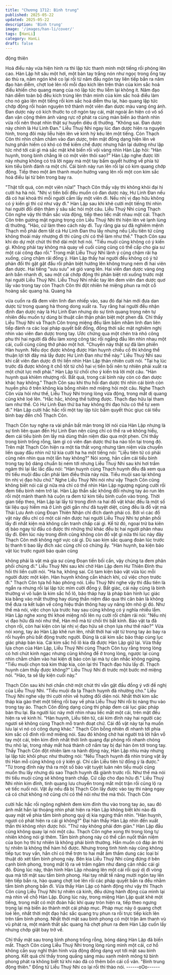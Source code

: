 ```yaml
---
title: "Chương 1712: Bình trung"
published: 2025-05-22
updated: 2025-05-22
description: 'Bình trung'
image: '/images/han-li/cover/'
tags: [HanLi]
category: HanLi
draft: false
---
```


động thiên

Hoả điểu này vừa hiện hình ra thì lập tức thanh minh một tiếng rồi
phóng lên cao. Hàn Lập hít sâu một hơi, một bàn tay trắng nón
như ngọc trong ống tay áo thù ra, năm ngón khẽ co lại rồi từ năm
đầu ngón tay liên tiếp bắn ra năm đạo hàn diễm, chợt loé lên rồi
mỗi đạo kích lên trên thân của kim sắc hoả điểu khiến cho quang
mang của nó lập tức thu liễm lại không ít.
Năm đạo hàn diễm toàn bộ đều kích trúng lên thân mình của kim
sắc hoả điểu làm cho nó gào lên một tiếng rồi kim sắc hoả diễm
thu lại, hào quang lập tức chớp động rồi hoàn nguyên trở thành
một viên đan dược màu vang óng ánh. Đan dược này có kích
thước to cỡ ngón tay cái, mặt ngoài ẩn hiện có vô số đan văn
cộng thêm ánh vàng rực rỡ phát ra cùng màn biến ảo thành nhìn
vừa rồi nên thoạt nhìn thật sự huyền diệu dị thường.
"Không sai. Đan dược này chính là Hư Linh Đan."
Liễu Thuý Nhi ngay lúc đan dược hiện ra nguyên hình, trong đôi
mày liễu hiện lên vẻ kinh hỷ kêu lên một tiếng. Còn Thạch Côn thì
nhìn chằm chằm vào đan dược, trên mặt đồng dạng hiện lên vẻ
hưng phấn hiếm có khó có thể kiềm chế được nhưng hắn lại
dường như lập tức nhớ tới cái gì mà sắc mặt khẽ biến rồi vội
vàng nhìn Hàn Lập hỏi:
"Hàn huynh, trong bình chẳng lẽ có một viên thôi sao?"
Hàn Lập nghe được lời này nhưng không có trả lời ngay mà một
tay bấm quyết hướng về phía tử kim tiểu bình đánh ra một chỉ.
Cái bình này run lên rồi lại có kim quang chớp động. Tiếp theo
một âm thanh muộn hưởng vang lên rồi một con kim sắc hoả điểu
lại từ bên trong bay ra.

"Thật tốt quá, còn một viên nữa!"
Thạch Côn thấy vậy thì không khỏi đại hỉ cười ha hà nói.
"Nhị vị tiền bối đều muốn có đan dược này, Hư Linh Đan nếu đã
có hai khoả thì mỗi người cầm lấy một viên đi. Nếu nhị vị đạo hữu
không có ý kiến gì thì cứ như vậy đi."
Hàn Lập sau khi khẽ cười một tiếng thì nhìn hai người đối diện
thâm ý sâu sắc hỏi một câu.
Liễu Thuý Nhi cùng Thạch Côn nghe vậy thì thần sắc vừa động,
tiếp theo liếc mắt nhau một cái. Thạch Côn trên gương mặt
ngưng trọng còn Liễu Thuý Nhi thì hiện lên vẻ lạnh lùng dị
thường.
"Hảo, cứ làm theo cách này đi. Tuy rằng gia sư đã nghiêm mệnh
Thạch mỗ phải đem tất cả Hư Linh Đan thu lấy nhưng nếu Liễu
tiên tử cũng không thoải máy nhượng đi thì cũng chỉ có thể làm
như thế."
Thạch Côn sau khi do dự một chút thì thở dài một hơi nói.
"Tiểu muội cũng không có ý kiến gì. Không phải tay không mà
quay về cuối cùng cũng có thể cấp cho gia sư một cái công đạo
rồi."
Trong mắt Liễu Thuý Nhi lãnh ý cũng chậm rãi hạ xuống, cũng
chậm rãi đồng ý.
Hàn Lập thấy hai người đều không có ý tứ phản đối thì gật gật
đầu rồi phân biệt hướng lên không trung ném đi hai viên đan
dược.
Hai tiếng "sưu sưu" xé gió vang lên. Hai viên đan dược vàng óng
ánh bắn nhanh đi, sau một cái chớp động thì phân biệt rơi xuống
trước mặt hai người Liễu Thuý Nhi. Liễu Thuý Nhi nhấc tay lên
đem viên đan dược quơ lấy vào trong tay còn Thạch Côn thì đột
nhiên hé miệng phun ra một cỗ hoàng sắc quang hà. Quang hà

vừa cuốn ra đã đem viên linh đan nhiếp vào, sau đó đại hán mới
đưa dan dược từ trong quang hà thong dong xuất ra.
Tuy rằng hai người đều nhận định đan dược này là Hư Linh Đan
nhưng do sự tình quang trọng nên tự nhiên đều muốn tự dùng bí
thuật cẩn thận phân biệt một phen đã.
Chỉ thấy Liễu Thuý Nhi và Thạch Côn trong miệng đều lầm bầm
nhằm linh đan liên tiếp đánh ra các loại pháp quyết bất đồng,
đồng thời sắc mặt nghiêm nghị nhìn vào viên đan dược trong tay.
Ước chừng qua một chén trà nhỏ công phu thì hai người đã đều
làm xong công tác rồi ngẩng đầu lên nhìn nhau một cái, cuối cùng
cũng thở phào một hơi.
"Chuyến này thật sự đã làm phiền Hàn huynh. Nếu dọc được
không được Hàn huynh chiếu cố thì không thể thuận lợi tới đây
mà lấy được Hư Linh Đan như thế này."
Liễu Thuý Nhi sau khi cất viên đan dược đi thì liền nhìn Hàn Lập
thản nhiên cười nói.
"Tại hạ lúc trước đã được không ít chỗ tốt từ chỗ hai vị tiền bối
nên tự nhiên phải xuất ra một chút lực mới phải."
Hàn Lập từ chối cho ý kiến trả lời một câu.
"Hàn huynh quá khiêm nhượng rồi. Bất quá, trong cái bình này
còn có đan dược khác hay không."
Thạch Côn sau khi thu hồi đan dược thì nhìn cái bình còn huyền
phù ở trên không kia bỗng nhiên mở miệng hỏi một câu. Nghe
Thạch Côn vừa hỏi như thế, Liễu Thuý Nhi trong lòng vừa động,
trong mắt dị quang cũng khẽ loé lên.
"Hắc hắc, không thể tưởng được. Thạch đạo hữu lại tham lam
như thế. Có Hư Linh Đan thứ ba hay không thì đạo hữu có thể tự
xem đi."
Hàn Lập cười hắc hắc rồi một tay lập tức bấm quyết thúc giục cái
tiểu bình bay đến chỗ Thạch Côn.

Thạch Côn tuy nghe ra vài phần bất mãn trong lời nói của Hàn
Lập nhưng là sự tình liên quan đến Hư Linh Đan nên cũng chỉ có
thể ra vẻ không hiểu, đem cái tiểu bình ôm lấy mà dùng thần niệm
đảo qua một phen. Chỉ thấy trong bình trống rỗng, làm gì có viên
đan dược thứ ba nào tồn tại trong đó.
Trên mặt Thạch Côn hiện ra một tia thất vọng nhưng tâm niệm
vừa chuyển liền quay đầu nhìn nữ tử kia cười ha ha một tiếng nói:
"Liễu tiên tử có phải cũng nên nhìn qua một lần hay không?"
Nói xong, hắn cầm cái tiểu bình trong tay bộ dáng chuẩn bị ném
tới nhưng Liễu Thuý Nhi sau khi hơi trầm ngâm thì lại lắc lắc đầu
nói:
"Hàn huynh cùng Thạch huynh đều đã xem qua thì tiểu muội đâu
cần phải làm điều thừa này nữa. Tiểu muội sao lại không tin nhị vị
đạo hữu chứ."
Nghe Liễu Thuý Nhi nói như vậy Thạch Côn cũng không biết nói
cái gì nữa mà chỉ có thể nhìn Hàn Lập ngượng ngùng cười rồi
đem tiểu bình ném trở lại. Hàn Lập thần sắc không đổi nhưng tay
áo run lên rồi một mảnh thanh hà cuộn ra đem tử kim tiểu bình
cuốn vào trong.
Thời gian tiếp theo, Hàn Lập lại lấy từ trong đỉnh ra hai đồ vật
khác đều là một số tài liệu quý hiếm mà ở Linh giới gần như đã
tuyệt diệt, cũng đều là đồ vật mà Thải Lưu Anh cùng Đoạn Thiên
Nhận chỉ đích danh phải có. Bởi vì các đồ vật này đều chỉ có một
cái nên được hai người Liễu Thuý Nhi tự phân phối lấy đi nhất
kiện mà không cần tranh chấp cái gì.
Kể từ đó, ngoại trừ ba kiên dị bảo ngay từ đầu có được thì những
thứ khác đều bị hai người phân nhau lấy đi. Đến lúc này trong
đỉnh cũng không còn đồ vật gì nữa thì lúc này đây Thạch Côn mới
không ngờ vực cái gì. Dù sao kim sắc quang đoàn lúc trước bị
thanh ti bao lấy đích xác cũng chỉ có chừng ấy.
"Hàn huynh, ba kiện bảo vật lúc trước ngươi bảo quản cũng

không phải là vật mà gia sư cùng Đoạn tiền bối cần, vậy chúng ta
đem phân phối chúng đi."
Liễu Thuý Nhi sau khi chờ Hàn Lập đem Hư Thiên Đỉnh thu hồi thì
liền cười nói.
"Ha ha, không sai. Có tam kiện bảo vật vừa lúc mỗi người được
một kiện. Hàn huynh không cần khách khí, cứ việc chọn trước đi."
Thạch Côn tựa hồ hào phóng nói. Liễu Thuý Nhi nghe vậy thì đầu
tiên là ngẩn ra nhưng rồi lại lập tức mỉm cười đồng ý.
Bất giác, cái này cũng là bình thường vì vô luận là kim sắc hồ lô,
bảo tháp hay là pháp bàn hình lục giác kia bằng vào mắt thường
hay dùng thần niệm đảo qua thì căn bản là không thể đưa ra kết
luận về công hiệu thần thông hay uy năng lớn nhỏ gì đó. Như thế
mà nói, việc chọn lựa trước hay sau cũng không có ý nghĩa nhiều
lắm. Hàn Lập nghe xong thì khoé miệng nổi lên nụ cười rồi chậm
rãi nói:
"Nếu nhị vị đạo hữu đã nói như thế, Hàn mỗ mà từ chối thì bất
kính. Bảo vật ta đã chọn rồi, còn hai kiện còn lại nhị vị đạo hữu sẽ
chọn lựa như thế nào?"
Vừa nói xong, tay áo Hàn Lập khẽ run lên, nhất thời hai vật từ
trong tay áo bay ra rồi huyền phù bất động trước người. Đúng là
cái kim sắc bảo tháp cùng lục giác pháp bàn kia. Cái kim sắc hồ
lô kia đã được Hàn Lập giữ lại.
Vừa thấy lựa chọn của Hàn Lập, Liễu Thuý Nhi cùng Thạch Côn
tuy rằng trong lòng có hơi chút kinh ngạc nhưng cũng không để ở
trong lòng, ngược lại cùng nhìn chằm chằm vào hai kiện dị bảo
còn lại mà tự cân nhắc không ngừng.
"Tiểu muội chọn toà kim tháp kia, còn lại thì Thạch đạo hữu lấy đi.
Thạch huynh cảm thấy được không?"
Liễu Thuý Nhi đi trước một bước mở miệng nói.
"Hảo, ta sẽ lấy kiện cuối này."

Thạch Côn sau khi hơi chần chờ một chút thì vẫn gật đầu đồng ý
với đề nghị của Liễu Thuý Nhi.
"Tiểu muội đa tạ Thạch huynh đã nhường cho."
Liễu Thuý Nhi nghe vậy thì cười nhìn về hướng đối diện nói. Nhất
thời kim sắc tháp kia gào thét một tiếng rồi bay về phía Liễu Thuý
Nhi rồi bị nàng thu vào trong tay áo. Thạch Côn đồng dạng cũng
thi pháp đem cái lục giác pháp bàn thu lại.
Ba người lúc này mới nhìn nhau liếc mắt một cái, trên mặt đều
hiện ra vẻ kinh hỉ.
"Hàn huynh, Liễu tiên tử, cái kim đỉnh này hai người các ngươi sẽ
không cùng Thạch mỗ tranh đoạt chứ. Cái đồ vật này tại hạ muốn
lưu lại vì nó có công dụng khác."
Thạch Côn bỗng nhiên đi nhanh tới phía kim sắc cổ đỉnh rồi mở
miệng nói. Sau đó không chờ hai người trả lời hắn vỗ tay một cái,
trên kim đỉnh nhất thời linh quang đại phóng rồi nhanh chóng thu
nhỏ lại, trong nháy mắt hoá thành cỡ nắm tay bị đại hán ôm tới
trong tay.
Thấy Thạch Côn đột nhiên làm ra hành động này, Hàn Lập nhíu
mày nhưng lại lập tức khôi phục như thường nói:
"Nếu Thạch huynh đã nhìn trúng vật ấy thì Hàn mỗ cũng không có
ý kiến gì. Chỉ cần Liễu tiên tử đồng ý là được."
"Từ trong đỉnh này thả ra một số bảo vật tuyệt luân nên tiểu muội
cũng muốn thu lấy nhưng dù sao Thạch huynh đã giành trước rồi.
Như thế mà nói thì tiểu muội cũng sẽ không tranh chấp. Cứ cấp
cho đạo hữu đi."
Liễu Thuý Nhi nhìn kim đỉnh, tinh quang lưu chuyển trong mắt một
trận rồi cũng lộ ra vẻ tiếc nuối nói.
Vật ấy nếu đã bị Thạch Côn lấy được vào tay thì nàng ngay cả có
chút không nỡ cũng chỉ có thể nói như thé mà thôi. Thạch Côn

cười hắc hắc rồi ngông nghênh đem kim đỉnh thu vào trong tay
áo, sau đó ánh mắt hắn lại thoáng nhìn phát hiện ra Hàn Lập
không biết khi nào đã quay mặt về phía tấm bình phong quỷ dị kia
ngưng thần nhìn.
"Hàn huynh, ngươi có phát hiện ra cái gì không?"
Đại hán thấy Hàn Lập nhìn đến xuất thần thì không nhịn được hỏi.
"Thứ này không phải đơn giản."
Hàn Lập đầu cũng không quay lại nói một câu. Thạch Côn nghe
xong thì trong lòng tự nhiên không nói gì thêm. Tấm bình phong
này có thể cắn nuốt thần niệm của bọn họ thì tự nhiên là không
phải bình thường. Hắn muốn có đáp án thì tự nhiên là không thể
hàm hồ được.
Nhưng trong tình hình này cũng không tiếp tục truy vấn, hắn chỉ
có thể trợn to hai mắt âm thầm dung các loại bí thuật dò xét tấm
bình phong này. Bên kia Liễu Thuý Nhi cũng đứng ở bên cạnh
bình phong, trong mắt lộ ra vẻ trầm ngâm như đang cân nhắc cái
gì đó.
Đúng lúc này, thân hình Hàn Lập nhoáng lên một cái rồi quỷ dị đi
vòng qua mà tới mặt sau tấm bình phong. Hai tay nhất tề nâng
mười ngón tay lên liên tiếp bắn ra, hào quang chợt loé lên rồi các
pháp quyết bắn ra đều nhằm tấm bình phong bắn đi.
Vừa thấy Hàn Lập có hành động như vậy thì Thạch Côn cùng
Liễu Thuý Nhi tự nhiên cả kinh, đều dừng hành động của mình lại
mà nhìn về chỗ Hàn Lập. Đúng lúc này, trong miệng Hàn Lập quát
khẽ một tiếng, trong mắt có một đoàn hắc khí quay tròn hiện ra,
tiếp theo ngưng trọng lại mà biến ảo thành một cái pháp mục.
Pháp mục này ô quang chợt loé lên, nhất thời một đạo hắc sắc
quang trụ phun ra rồi trực tiếp kích lên trên tấm bình phong. Nhất
thời mặt sau bình phong có một trận âm thanh vù vù phát ra, một
mảnh thất sắc quang hà chợt phun ra đem Hàn Lập cuốn lấy
nhưng chớp giật bay trở về.

Chỉ thấy mặt sau trong bình phong trống rỗng, bóng dáng Hàn
Lập đã biến mất. Thạch Côn cùng Liễu Thuý Nhi trong lòng rùng
mình một cái, cơ hồ không cần suy nghĩ thân hình vừa động đồng
dạng vọt tới mặt sau bình phong. Kết quả chỉ thấy trong quầng
sáng màu xanh mênh mông từ bình phong phát ra không biết từ
khi nào đã có thêm bốn cái cổ văn.
"Bình trung động thiên."
Đồng tử Liễu Thuý Nhi co lại rồi thì thào nói.
------oOo------
